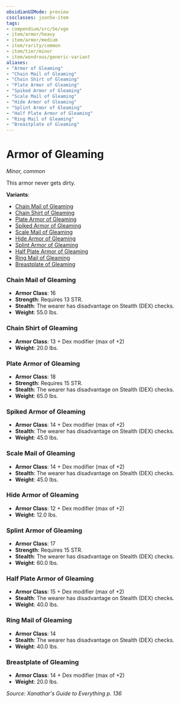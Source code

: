 ```yaml
---
obsidianUIMode: preview
cssclasses: json5e-item
tags:
- compendium/src/5e/xge
- item/armor/heavy
- item/armor/medium
- item/rarity/common
- item/tier/minor
- item/wondrous/generic-variant
aliases: 
- "Armor of Gleaming"
- "Chain Mail of Gleaming"
- "Chain Shirt of Gleaming"
- "Plate Armor of Gleaming"
- "Spiked Armor of Gleaming"
- "Scale Mail of Gleaming"
- "Hide Armor of Gleaming"
- "Splint Armor of Gleaming"
- "Half Plate Armor of Gleaming"
- "Ring Mail of Gleaming"
- "Breastplate of Gleaming"
---
```

# Armor of Gleaming
*Minor, common*  


This armor never gets dirty.

**Variants**:
- [Chain Mail of Gleaming](#Chain%20Mail%20of%20Gleaming)
- [Chain Shirt of Gleaming](#Chain%20Shirt%20of%20Gleaming)
- [Plate Armor of Gleaming](#Plate%20Armor%20of%20Gleaming)
- [Spiked Armor of Gleaming](#Spiked%20Armor%20of%20Gleaming)
- [Scale Mail of Gleaming](#Scale%20Mail%20of%20Gleaming)
- [Hide Armor of Gleaming](#Hide%20Armor%20of%20Gleaming)
- [Splint Armor of Gleaming](#Splint%20Armor%20of%20Gleaming)
- [Half Plate Armor of Gleaming](#Half%20Plate%20Armor%20of%20Gleaming)
- [Ring Mail of Gleaming](#Ring%20Mail%20of%20Gleaming)
- [Breastplate of Gleaming](#Breastplate%20of%20Gleaming)

### Chain Mail of Gleaming

- **Armor Class**: 16
- **Strength**: Requires 13 STR.
- **Stealth**: The wearer has disadvantage on Stealth (DEX) checks.
- **Weight**: 55.0 lbs.

### Chain Shirt of Gleaming

- **Armor Class**: 13 + Dex modifier (max of +2)
- **Weight**: 20.0 lbs.

### Plate Armor of Gleaming

- **Armor Class**: 18
- **Strength**: Requires 15 STR.
- **Stealth**: The wearer has disadvantage on Stealth (DEX) checks.
- **Weight**: 65.0 lbs.

### Spiked Armor of Gleaming

- **Armor Class**: 14 + Dex modifier (max of +2)
- **Stealth**: The wearer has disadvantage on Stealth (DEX) checks.
- **Weight**: 45.0 lbs.

### Scale Mail of Gleaming

- **Armor Class**: 14 + Dex modifier (max of +2)
- **Stealth**: The wearer has disadvantage on Stealth (DEX) checks.
- **Weight**: 45.0 lbs.

### Hide Armor of Gleaming

- **Armor Class**: 12 + Dex modifier (max of +2)
- **Weight**: 12.0 lbs.

### Splint Armor of Gleaming

- **Armor Class**: 17
- **Strength**: Requires 15 STR.
- **Stealth**: The wearer has disadvantage on Stealth (DEX) checks.
- **Weight**: 60.0 lbs.

### Half Plate Armor of Gleaming

- **Armor Class**: 15 + Dex modifier (max of +2)
- **Stealth**: The wearer has disadvantage on Stealth (DEX) checks.
- **Weight**: 40.0 lbs.

### Ring Mail of Gleaming

- **Armor Class**: 14
- **Stealth**: The wearer has disadvantage on Stealth (DEX) checks.
- **Weight**: 40.0 lbs.

### Breastplate of Gleaming

- **Armor Class**: 14 + Dex modifier (max of +2)
- **Weight**: 20.0 lbs.


*Source: Xanathar's Guide to Everything p. 136*